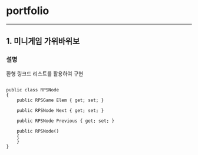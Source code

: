 # portfolio
---------------------------------------
## 1. 미니게임 가위바위보

### 설명

환형 링크드 리스트를 활용하여 구현

<pre><code>
public class RPSNode
{
	public RPSGame Elem { get; set; }

	public RPSNode Next { get; set; }

	public RPSNode Previous { get; set; }

	public RPSNode()
	{
	}
}
</code></pre>
